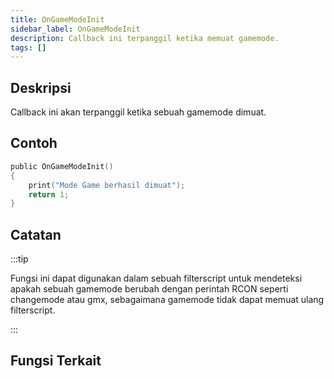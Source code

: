 ```yaml
---
title: OnGameModeInit
sidebar_label: OnGameModeInit
description: Callback ini terpanggil ketika memuat gamemode.
tags: []
---
```


## Deskripsi

Callback ini akan terpanggil ketika sebuah gamemode dimuat.

## Contoh

```c
public OnGameModeInit()
{
    print("Mode Game berhasil dimuat");
    return 1;
}
```

## Catatan

:::tip

Fungsi ini dapat digunakan dalam sebuah filterscript untuk mendeteksi apakah sebuah gamemode berubah dengan perintah RCON seperti changemode atau gmx, sebagaimana gamemode tidak dapat memuat ulang filterscript.

:::

## Fungsi Terkait
